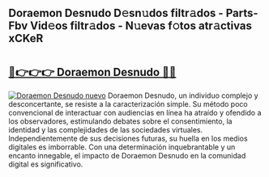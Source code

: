 ## Doraemon Desnudo D𝚎sn𝚞dos filtr𝚊dos - Parts-Fbv Vid𝚎os filtr𝚊dos - N𝚞evas f𝚘tos atr𝚊ctivas xCKeR

# <h2><a href="http://mb6237.tromn.icu/?c=Doraemon+Desnudo">🔗👉👉👉 Doraemon Desnudo 🔗🔗</a></h2>

[![Doraemon Desnudo nuevo](https://i.imgur.com/pEAQMta.gif)](http://mb6237.tromn.icu/?c=Doraemon+Desnudo)
Doraemon Desnudo, un individuo complejo y desconcertante, se resiste a la caracterización simple. Su método poco convencional de interactuar con audiencias en línea ha atraído y ofendido a los observadores, estimulando debates sobre el consentimiento, la identidad y las complejidades de las sociedades virtuales. Independientemente de sus decisiones futuras, su huella en los medios digitales es imborrable. Con una determinación inquebrantable y un encanto innegable, el impacto de Doraemon Desnudo en la comunidad digital es significativo.
